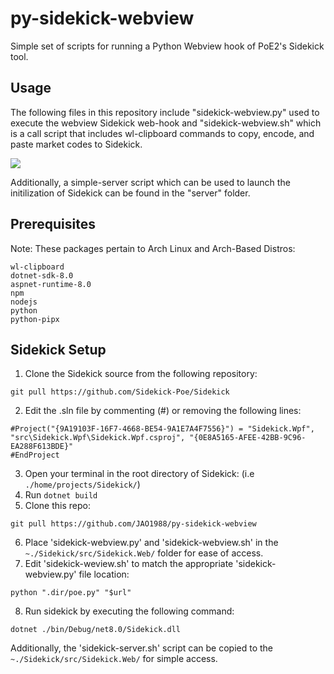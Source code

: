 # py-sidekick-webview
Simple set of scripts for running a Python Webview hook of PoE2's Sidekick tool.

## Usage
The following files in this repository include "sidekick-webview.py" used to execute the webview Sidekick web-hook and "sidekick-webview.sh" which is a call script that includes wl-clipboard commands to copy, encode, and paste market codes to Sidekick.

![](https://github.com/JAO1988/py-sidekick-webview/blob/main/images/sidekick-webview.gif)

Additionally, a simple-server script which can be used to launch the initilization of Sidekick can be found in the "server" folder.

## Prerequisites
Note: These packages pertain to Arch Linux and Arch-Based Distros:
```
wl-clipboard
dotnet-sdk-8.0
aspnet-runtime-8.0
npm
nodejs
python
python-pipx
```

## Sidekick Setup
1. Clone the Sidekick source from the following repository:
```
git pull https://github.com/Sidekick-Poe/Sidekick
```
2. Edit the .sln file by commenting (#) or removing the following lines:
```
#Project("{9A19103F-16F7-4668-BE54-9A1E7A4F7556}") = "Sidekick.Wpf", "src\Sidekick.Wpf\Sidekick.Wpf.csproj", "{0E8A5165-AFEE-42BB-9C96-EA288F613BDE}"
#EndProject
```
3. Open your terminal in the root directory of Sidekick: (i.e `./home/projects/Sidekick/`)
4. Run `dotnet build`
5. Clone this repo:
```
git pull https://github.com/JAO1988/py-sidekick-webview
```
6. Place 'sidekick-webview.py' and 'sidekick-webview.sh' in the `~./Sidekick/src/Sidekick.Web/` folder for ease of access.
7. Edit 'sidekick-weview.sh' to match the appropriate 'sidekick-webview.py' file location:
```
python ".dir/poe.py" "$url"
```
8. Run sidekick by executing the following command:
```
dotnet ./bin/Debug/net8.0/Sidekick.dll
```
Additionally, the 'sidekick-server.sh' script can be copied to the `~./Sidekick/src/Sidekick.Web/` for simple access.
